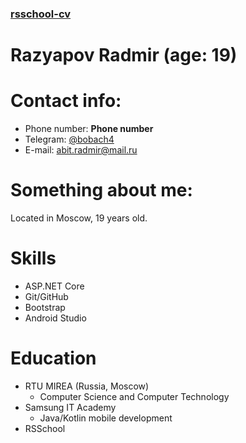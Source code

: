 ### [rsschool-cv](https://app.rs.school/)
# Razyapov Radmir (age: 19)
# Contact info:
* Phone number: **Phone number**
* Telegram: [@bobach4](t.me/bobach4)
* E-mail: abit.radmir@mail.ru

# Something about me:
Located in Moscow, 19 years old. 

# Skills
* ASP.NET Core
* Git/GitHub
* Bootstrap
* Android Studio

# Education
* RTU MIREA (Russia, Moscow)
    * Computer Science and Computer Technology
* Samsung IT Academy
    * Java/Kotlin mobile development
* RSSchool
